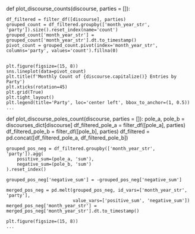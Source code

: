 
def plot_discourse_counts(discourse, parties = []):

    df_filtered = filter_df([discourse], parties)
    grouped_count = df_filtered.groupby(['month_year_str', 'party']).size().reset_index(name='count')
    grouped_count['month_year_str'] = grouped_count['month_year_str'].dt.to_timestamp()
    pivot_count = grouped_count.pivot(index='month_year_str', columns='party', values='count').fillna(0)


    plt.figure(figsize=(15, 8))
    sns.lineplot(data=pivot_count)
    plt.title(f'Monthly Count of {discourse.capitalize()} Entries by Party')
    plt.xticks(rotation=45)
    plt.grid(True)
    plt.tight_layout()
    plt.legend(title='Party', loc='center left', bbox_to_anchor=(1, 0.5))
    ...


def plot_discourse_poles_count(discourse, parties = []):
    pole_a, pole_b = discourses_dict[discourse]
    df_filtered_pole_a = filter_df([pole_a], parties)
    df_filtered_pole_b = filter_df([pole_b], parties)
    df_filtered = pd.concat([df_filtered_pole_a, df_filtered_pole_b])

    grouped_pos_neg = df_filtered.groupby(['month_year_str', 'party']).agg(
        positive_sum=(pole_a, 'sum'),
        negative_sum=(pole_b, 'sum')
    ).reset_index()

    grouped_pos_neg['negative_sum'] = -grouped_pos_neg['negative_sum']

    merged_pos_neg = pd.melt(grouped_pos_neg, id_vars=['month_year_str', 'party'],
                             value_vars=['positive_sum', 'negative_sum'])
    merged_pos_neg['month_year_str'] = merged_pos_neg['month_year_str'].dt.to_timestamp()

    plt.figure(figsize=(15, 8))
    ...